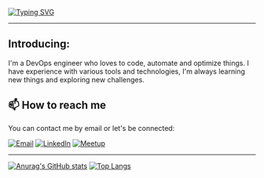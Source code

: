 <a href="https://github.com/gma1k" target="_blank"><img src="https://readme-typing-svg.demolab.com/?lines=Ghassan+Malke;Always+learning+new+things;And+exploring+new+technologies" alt="Typing SVG"></a>

---

## Introducing: 
I'm a DevOps engineer who loves to code, automate and optimize things. I have experience with various tools and technologies, I'm always learning new things and exploring new challenges.

## 📫 How to reach me

You can contact me by email or let's be connected:

<a href="mailto:ghassan+github@malke.nl" target="_blank"><img src="https://img.shields.io/badge/Email-D14836?style=flat-square&logo=gmail&logoColor=white" alt="Email"></a>
<a href="https://www.linkedin.com/in/gmalk/" target="_blank"><img src="https://img.shields.io/badge/LinkedIn-blue?style=flat-square&logo=linkedin&labelColor=blue" alt="LinkedIn"></a>
<a href="https://www.meetup.com/members/398144352/" target="_blank"><img src="https://img.shields.io/badge/Meetup-red?style=flat-square&logo=meetup&labelColor=red" alt="Meetup"></a>

---

<a href="https://github.com/gma1k" target="_blank"><img src="https://github-readme-stats.vercel.app/api?username=gma1k&theme=holi" alt="Anurag's GitHub stats"></a>
<a href="https://github.com/gma1k" target="_blank"><img src="https://github-readme-stats.vercel.app/api/top-langs/?username=gma1k&layout=compact&theme=holi" alt="Top Langs"></a>
